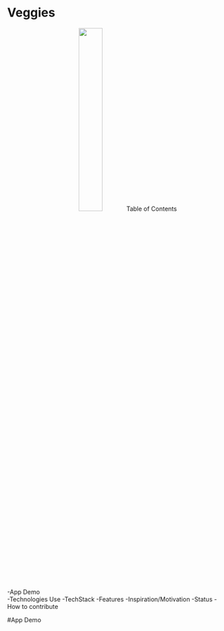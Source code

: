 # Veggies
<p align="center" width="100%">
    <img width="33%" src="lo
</p>

Veggies is the agricultural mobile app that incorporates Machine learning feature to ease the farmers in their agricultural activity by enabling the feature of timely disease detection,  weather alerts, platform for thir selling and crop suggestion according to seasons, location and soil pH.  This user-friendly app uses the easily accessible feature of camera, accessibility and required things to ontain optimum solution. 
                          
# Table of Contents 
-App Demo                          
-Technologies Use
-TechStack
-Features 
-Inspiration/Motivation 
-Status
-How to contribute 
                          
                          
#App Demo 
                          
                          



  
  
  
